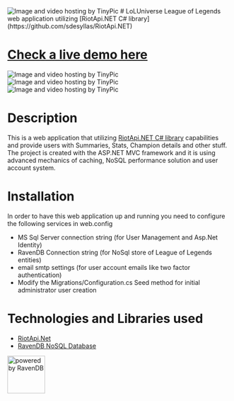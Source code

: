 <img src="http://i61.tinypic.com/ji00hl.jpg" border="0" alt="Image and video hosting by TinyPic">
# LoLUniverse
League of Legends web application utilizing [RiotApi.NET C# library](https://github.com/sdesyllas/RiotApi.NET)

# [Check a live demo here](http://ec2-52-25-36-129.us-west-2.compute.amazonaws.com)

<img src="http://i58.tinypic.com/x6nbit.jpg" border="0" alt="Image and video hosting by TinyPic">

<img src="http://i59.tinypic.com/35d3lox.jpg" border="0" alt="Image and video hosting by TinyPic">

<img src="http://i59.tinypic.com/2i266up.jpg" border="0" alt="Image and video hosting by TinyPic">

# Description
This is a web application that utilizing [RiotApi.NET C# library](https://github.com/sdesyllas/RiotApi.NET) capabilities and provide users with Summaries, Stats, Champion details and other stuff. The project is created with the ASP.NET MVC
framework and it is using advanced mechanics of caching, NoSQL performance solution and user account system.

# Installation
In order to have this web application up and running you need to configure the following services in web.config
* MS Sql Server connection string (for User Management and Asp.Net Identity)
* RavenDB Connection string (for NoSql store of League of Legends entities)
* email smtp settings (for user account emails like two factor authentication)
* Modify the Migrations/Configuration.cs Seed method for initial administrator user creation

# Technologies and Libraries used
* [RiotApi.Net](https://github.com/sdesyllas/RiotApi.NET)
* [RavenDB NoSQL Database](http://ravendb.net/)

<img src="http://ravendb.net/content/images/ravenMoon.png" alt="powered by RavenDB" width="85" height="85"/>
